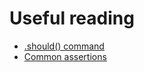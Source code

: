# Useful reading

- [.should() command](https://docs.cypress.io/api/commands/should.html#Syntax)
- [Common assertions](https://docs.cypress.io/guides/references/assertions.html#Common-Assertions)
